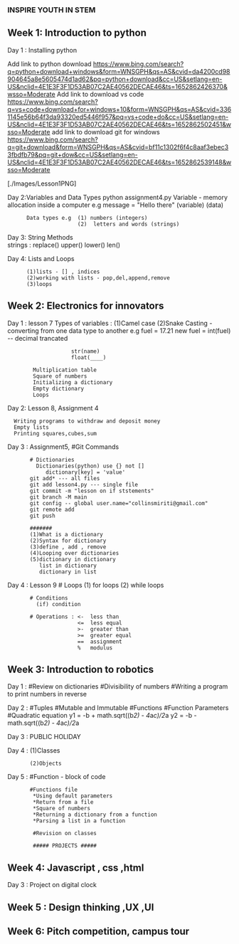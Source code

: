 ### INSPIRE YOUTH IN STEM

## Week 1: Introduction to python
   Day 1 : Installing python
   
   Add link to python download
https://www.bing.com/search?q=python+download+windows&form=WNSGPH&qs=AS&cvid=da4200cd98904645a8e5605474d1ad62&pq=python+download&cc=US&setlang=en-US&nclid=4E1E3F3F1D53AB07C2AE40562DECAE46&ts=1652862426370&wsso=Moderate
   Add link to download vs code
https://www.bing.com/search?q=vs+code+download+for+windows+10&form=WNSGPH&qs=AS&cvid=3361145e56b64f3da93320ed5446f957&pq=vs+code+do&cc=US&setlang=en-US&nclid=4E1E3F3F1D53AB07C2AE40562DECAE46&ts=1652862502451&wsso=Moderate
   add link to download git for windows
https://www.bing.com/search?q=git+download&form=WNSGPH&qs=AS&cvid=bf11c1302f6f4c8aaf3ebec33fbdfb79&pq=git+dow&cc=US&setlang=en-US&nclid=4E1E3F3F1D53AB07C2AE40562DECAE46&ts=1652862539148&wsso=Moderate
 
 [./Images/Lesson1PNG]

   Day 2:Variables and Data Types
         python assignment4.py
         Variable - memory allocation inside a computer
                    e.g message = "Hello there"
                        (variable)    (data)

          Data types e.g  (1) numbers (integers)
                          (2)  letters and words (strings) 

   Day 3: String Methods                                  
         strings :
                  replace()
                  upper()
                  lower()
                  len()

   Day 4: Lists and Loops

          (1)lists - [] , indices 
          (2)working with lists - pop,del,append,remove
          (3)loops
## Week 2: Electronics for innovators
   Day 1 : lesson 7
           Types of variables : (1)Camel case
                                (2)Snake
           Casting - converting from one data type to another
                 e.g fuel = 17.21
                     new fuel = int(fuel) -- decimal trancated

                        str(name)
                        float(____)

            Multiplication table
            Square of numbers
            Initializing a dictionary
            Empty dictionary
            Loops
            
   Day 2: Lesson 8, Assignment 4

      Writing programs to withdraw and deposit money
      Empty lists
      Printing squares,cubes,sum

   Day 3 : Assignment5, #Git Commands
         
           # Dictionaries
             Dictionaries(python) use {} not []
                dictionary[key] = 'value'
           git add* --- all files
           git add lesson4.py --- single file
           git commit -m "lesson on if ststements"
           git branch -M main
           git config -- global user.name="collinsmiriti@gmail.com"
           git remote add
           git push

           #######
           (1)What is a dictionary
           (2)Syntax for dictionary
           (3)define , add , remove
           (4)Looping over dictionaries
           (5)dictionary in dictionary
              list in dictionary
              dictionary in list

   Day 4 : Lesson 9
           # Loops (1) for loops
                   (2) while loops

           # Conditions 
             (if) condition

           # Operations : <-  less than
                          <=  less equal
                          >-  greater than
                          >=  greater equal
                          ==  assignment
                          %   modulus

## Week 3: Introduction to robotics
 
   Day 1 : #Review on dictionaries 
           #Divisibility of numbers 
           #Writing a program to print numbers in reverse
           

   Day 2 : #Tuples 
           #Mutable and Immutable 
           #Functions
           #Function Parameters
           #Quadratic equation
               y1 = -b + math.sqrt((b*2) - 4*a*c)/2*a
               y2 = -b - math.sqrt((b*2) - 4*a*c)/2*a

   Day 3 : PUBLIC HOLIDAY

   Day 4 : (1)Classes
           
           (2)Objects

   Day 5 : #Function - block of code 
           
           #Functions file
            *Using default parameters
            *Return from a file
            *Square of numbers
            *Returning a dictionary from a function
            *Parsing a list in a function

            #Revision on classes 
            
            ##### PROJECTS #####

## Week 4: Javascript , css ,html
   Day 3 : Project on digital clock


## Week 5 : Design thinking ,UX ,UI

## Week 6: Pitch competition, campus tour
